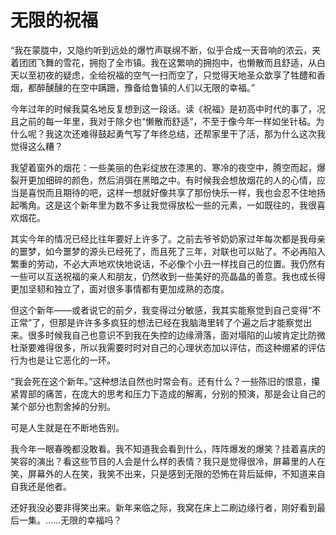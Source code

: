 # 无限的祝福

“我在蒙胧中，又隐约听到远处的爆竹声联绵不断，似乎合成一天音响的浓云，夹着团团飞舞的雪花，拥抱了全市镇。我在这繁响的拥抱中，也懒散而且舒适，从白天以至初夜的疑虑，全给祝福的空气一扫而空了，只觉得天地圣众歆享了牲醴和香烟，都醉醺醺的在空中蹒跚，豫备给鲁镇的人们以无限的幸福。”

今年过年的时候我莫名地反复想到这一段话。读《祝福》是初高中时代的事了，况且之前的每一年里，我对于除夕也“懒散而舒适”，不至于像今年一样如坐针毡。为什么呢？我这次还难得鼓起勇气写了年终总结，还帮家里干了活，那为什么这次我觉得这么糟？

我望着窗外的烟花：一些美丽的色彩绽放在漆黑的、寒冷的夜空中，腾空而起，爆裂开更加细碎的颜色，然后消弭在黑暗之中。有时候我会想放烟花的人的心情，应当是喜悦而且期待的吧，这样一想就好像共享了那份快乐一样，我也会忍不住地扬起嘴角。这是这个新年里为数不多让我觉得放松一些的元素，一如既往的，我很喜欢烟花。

其实今年的情况已经比往年要好上许多了。之前去爷爷奶奶家过年每次都是我母亲的噩梦，如今噩梦的源头已经死了，而且死了三年，对联也可以贴了。不必再陷入繁重的劳动，不必大声地欢快地说话，不必像个小丑一样找自己的位置。我仍然有一些可以互送祝福的亲人和朋友，仍然收到一些美好的亮晶晶的善意。我也成长得更加坚韧和独立了，面对很多事情都有更加成熟的态度。

但这个新年——或者说它的前夕，我变得过分敏感，我其实能察觉到自己变得“不正常”了，但那是许许多多疯狂的想法已经在我脑海里转了个遍之后才能察觉出来。很多时候我自己也意识不到我在失控的边缘滑落，面对塌陷的山坡肯定比防微杜渐要难得很多，所以我需要时时对自己的心理状态加以评估，而这种绷紧的评估行为也是让它恶化的一环。

“我会死在这个新年。”这种想法自然也时常会有。还有什么？一些陈旧的恨意，攥紧胃部的痛苦，在庞大的思考和压力下造成的解离，分别的预演，那是会让自己的某个部分也割舍掉的分别。

可是人生就是在不断地告别。

我今年一眼春晚都没敢看。我不知道我会看到什么，阵阵爆发的爆笑？挂着喜庆的笑容的演出？看这些节目的人会是什么样的表情？我只是觉得很冷，屏幕里的人在笑，屏幕外的人在笑，我笑不出来，只是感到无限的恐怖在背后延伸，不知道来自自我还是他者。

还好我没必要非得笑出来。新年来临之际，我窝在床上二刷边缘行者，刚好看到最后一集。……无限的幸福吗？
